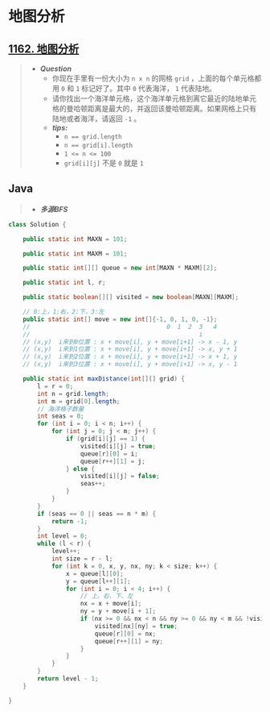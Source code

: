 # 地图分析

## [1162. 地图分析](https://leetcode.cn/problems/as-far-from-land-as-possible/)

> - ***Question***
>   - 你现在手里有一份大小为 `n x n` 的网格 `grid` ，上面的每个单元格都用 `0` 和 `1` 标记好了。其中 `0` 代表海洋， `1` 代表陆地。
>   - 请你找出一个海洋单元格，这个海洋单元格到离它最近的陆地单元格的曼哈顿距离是最大的，并返回该曼哈顿距离。如果网格上只有陆地或者海洋，请返回 `-1` 。
>   - ***tips:***
>     - `n == grid.length`
>     - `n == grid[i].length`
>     - `1 <= n <= 100`
>     - `grid[i][j]` 不是 `0` 就是 `1`

## Java

> - ***多源BFS***

```java
class Solution {

    public static int MAXN = 101;

    public static int MAXM = 101;

    public static int[][] queue = new int[MAXN * MAXM][2];

    public static int l, r;

    public static boolean[][] visited = new boolean[MAXN][MAXM];

    // 0:上，1:右，2:下，3:左
    public static int[] move = new int[]{-1, 0, 1, 0, -1};
    //                                      0  1  2  3   4
    //                                               i
    // (x,y)  i来到0位置 : x + move[i], y + move[i+1] -> x - 1, y
    // (x,y)  i来到1位置 : x + move[i], y + move[i+1] -> x, y + 1
    // (x,y)  i来到2位置 : x + move[i], y + move[i+1] -> x + 1, y
    // (x,y)  i来到3位置 : x + move[i], y + move[i+1] -> x, y - 1

    public static int maxDistance(int[][] grid) {
        l = r = 0;
        int n = grid.length;
        int m = grid[0].length;
        // 海洋格子数量
        int seas = 0;
        for (int i = 0; i < n; i++) {
            for (int j = 0; j < m; j++) {
                if (grid[i][j] == 1) {
                    visited[i][j] = true;
                    queue[r][0] = i;
                    queue[r++][1] = j;
                } else {
                    visited[i][j] = false;
                    seas++;
                }
            }
        }
        if (seas == 0 || seas == n * m) {
            return -1;
        }
        int level = 0;
        while (l < r) {
            level++;
            int size = r - l;
            for (int k = 0, x, y, nx, ny; k < size; k++) {
                x = queue[l][0];
                y = queue[l++][1];
                for (int i = 0; i < 4; i++) {
                    // 上、右、下、左
                    nx = x + move[i];
                    ny = y + move[i + 1];
                    if (nx >= 0 && nx < n && ny >= 0 && ny < m && !visited[nx][ny]) {
                        visited[nx][ny] = true;
                        queue[r][0] = nx;
                        queue[r++][1] = ny;
                    }
                }
            }
        }
        return level - 1;
    }

}
```
